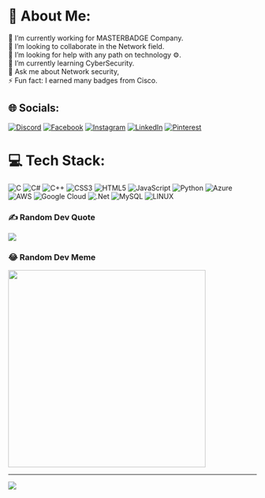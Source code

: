 # 💫 About Me:
🤝 I’m currently working for MASTERBADGE Company.<br>👯 I’m looking to collaborate in the Network field.<br>🔭 I’m looking for help with any path on technology ⚙.<br>🌱 I’m currently learning CyberSecurity.<br>💬 Ask me about Network security,  <br>⚡ Fun fact: I earned many badges from Cisco. 


## 🌐 Socials:
[![Discord](https://img.shields.io/badge/Discord-%237289DA.svg?logo=discord&logoColor=white)](https://discord.gg/M2D0X) [![Facebook](https://img.shields.io/badge/Facebook-%231877F2.svg?logo=Facebook&logoColor=white)](https://facebook.com/M2D0X) [![Instagram](https://img.shields.io/badge/Instagram-%23E4405F.svg?logo=Instagram&logoColor=white)](https://instagram.com/M2D0X) [![LinkedIn](https://img.shields.io/badge/LinkedIn-%230077B5.svg?logo=linkedin&logoColor=white)](https://linkedin.com/in/M2D0X) [![Pinterest](https://img.shields.io/badge/Pinterest-%23E60023.svg?logo=Pinterest&logoColor=white)](https://pinterest.com/M2D0X) 

# 💻 Tech Stack:
![C](https://img.shields.io/badge/c-%2300599C.svg?style=for-the-badge&logo=c&logoColor=white) ![C#](https://img.shields.io/badge/c%23-%23239120.svg?style=for-the-badge&logo=c-sharp&logoColor=white) ![C++](https://img.shields.io/badge/c++-%2300599C.svg?style=for-the-badge&logo=c%2B%2B&logoColor=white) ![CSS3](https://img.shields.io/badge/css3-%231572B6.svg?style=for-the-badge&logo=css3&logoColor=white) ![HTML5](https://img.shields.io/badge/html5-%23E34F26.svg?style=for-the-badge&logo=html5&logoColor=white) ![JavaScript](https://img.shields.io/badge/javascript-%23323330.svg?style=for-the-badge&logo=javascript&logoColor=%23F7DF1E) ![Python](https://img.shields.io/badge/python-3670A0?style=for-the-badge&logo=python&logoColor=ffdd54) ![Azure](https://img.shields.io/badge/azure-%230072C6.svg?style=for-the-badge&logo=azure-devops&logoColor=white) ![AWS](https://img.shields.io/badge/AWS-%23FF9900.svg?style=for-the-badge&logo=amazon-aws&logoColor=white) ![Google Cloud](https://img.shields.io/badge/Google%20Cloud-%234285F4.svg?style=for-the-badge&logo=google-cloud&logoColor=white) ![.Net](https://img.shields.io/badge/.NET-5C2D91?style=for-the-badge&logo=.net&logoColor=white) ![MySQL](https://img.shields.io/badge/mysql-%2300f.svg?style=for-the-badge&logo=mysql&logoColor=white) ![LINUX](https://img.shields.io/badge/Linux-FCC624?style=for-the-badge&logo=linux&logoColor=black)

### ✍️ Random Dev Quote
![](https://quotes-github-readme.vercel.app/api?type=horizontal&theme=dark)

### 😂 Random Dev Meme
<img src='https://randommeme-five.vercel.app/' style="height: 400px;"/>

---
[![](https://visitcount.itsvg.in/api?id=M2D0X&icon=5&color=12)](https://visitcount.itsvg.in)

<!-- Proudly created with M2D0X -->
